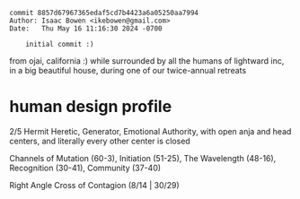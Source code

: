 ```
commit 8857d67967365edaf5cd7b4423a6a05250aa7994
Author: Isaac Bowen <ikebowen@gmail.com>
Date:   Thu May 16 11:16:30 2024 -0700

    initial commit :)
```

from ojai, california :) while surrounded by all the humans of lightward inc, in a big beautiful house, during one of our twice-annual retreats


# human design profile

2/5 Hermit Heretic, Generator, Emotional Authority, with open anja and head centers,
and literally every other center is closed

Channels of Mutation (60-3), Initiation (51-25), The Wavelength (48-16), Recognition (30-41), Community (37-40)

Right Angle Cross of Contagion (8/14 | 30/29)
